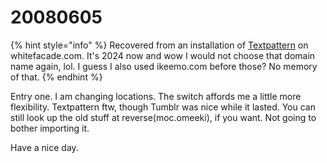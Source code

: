 # 20080605

{% hint style="info" %}
Recovered from an installation of [Textpattern](https://github.com/textpattern/textpattern) on whitefacade.com. It's 2024 now and wow I would not choose that domain name again, lol. I guess I also used ikeemo.com before those? No memory of that.
{% endhint %}

Entry one. I am changing locations. The switch affords me a little more flexibility. Textpattern ftw, though Tumblr was nice while it lasted. You can still look up the old stuff at reverse(moc.omeeki), if you want. Not going to bother importing it.

Have a nice day.
